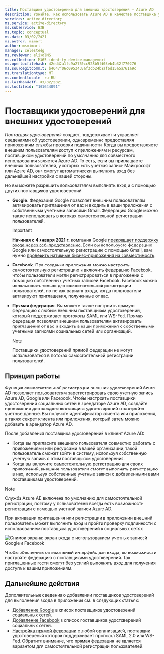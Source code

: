 ```yaml
---
title: Поставщики удостоверений для внешних удостоверений — Azure AD
description: Узнайте, как использовать Azure AD в качестве поставщика удостоверений по умолчанию для совместного использования с внешними пользователями.
services: active-directory
ms.service: active-directory
ms.subservice: B2B
ms.topic: conceptual
ms.date: 03/02/2021
ms.author: mimart
author: msmimart
manager: celestedg
ms.reviewer: elisolMS
ms.collection: M365-identity-device-management
ms.openlocfilehash: 42ed42a1fc9a2750cc928b5fd03eb4b32f770276
ms.sourcegitcommit: b4647f06c0953435af3cb24baaf6d15a5a761a9c
ms.translationtype: MT
ms.contentlocale: ru-RU
ms.lasthandoff: 03/02/2021
ms.locfileid: "101644091"
---
```

# <a name="identity-providers-for-external-identities"></a>Поставщики удостоверений для внешних удостоверений

*Поставщик удостоверений* создает, поддерживает и управляет сведениями об удостоверении, одновременно предоставляя приложениям службы проверки подлинности. Когда вы предоставляете внешним пользователям доступ к приложениям и ресурсам, поставщиком удостоверений по умолчанию для совместного использования является Azure AD. То есть, если вы приглашаете внешних пользователей, у которых есть учетная запись Майкрософт или Azure AD, они смогут автоматически выполнять вход без дальнейшей настройки с вашей стороны.

Но вы можете разрешить пользователям выполнять вход и с помощью других поставщиков удостоверений.

- **Google**. Федерация Google позволяет внешним пользователям активировать приглашения от вас и входить в ваши приложения с собственными учетными записями Gmail. Федерацию Google можно также использовать в потоках самостоятельной регистрации пользователей.
   > [!IMPORTANT]
   > **Начиная с 4 января 2021 г.** компания Google [прекращает поддержку входа через веб-представление](https://developers.googleblog.com/2020/08/guidance-for-our-effort-to-block-less-secure-browser-and-apps.html). Если вы используете федерацию Google или самостоятельную регистрацию с помощью Gmail, вам нужно [проверить нативные бизнес-приложения на совместимость](google-federation.md#deprecation-of-webview-sign-in-support).

- **Facebook**. При создании приложения можно настроить самостоятельную регистрацию и включить федерацию Facebook, чтобы пользователи могли регистрироваться в приложении с помощью собственных учетных записей Facebook. Facebook можно использовать только для самостоятельной регистрации пользователей, но не как вариант входа, когда пользователи активируют приглашения, полученные от вас.

- **Прямая федерация**. Вы можете также настроить прямую федерацию с любым внешним поставщиком удостоверений, который поддерживает протоколы SAML или WS-Fed. Прямая федерация позволяет внешним пользователям активировать приглашения от вас и входить в ваши приложения с собственными учетными записями социальных сетей или организаций. 
   > [!NOTE]
   > Поставщики удостоверений прямой федерации не могут использоваться в потоках самостоятельной регистрации пользователей.


## <a name="how-it-works"></a>Принцип работы

Функция самостоятельной регистрации внешних удостоверений Azure AD позволяет пользователям зарегистрировать свою учетную запись Azure AD, Google или Facebook. Чтобы настроить поставщики удостоверений социальных сетей в арендаторе Azure AD, создайте приложение для каждого поставщика удостоверений и настройте учетные данные. Вы получите идентификатор клиента или приложения, а также секрет клиента или приложения, который затем можно добавить в арендатор Azure AD.

После добавления поставщика удостоверений в клиент Azure AD:

- Когда вы пригласите внешнего пользователя совместно работать с приложениями или ресурсами в вашей организации, такой пользователь сможет войти в систему, используя собственную учетную запись с этим поставщиком удостоверений.
- Когда вы включите [самостоятельную регистрацию](self-service-sign-up-overview.md) для своих приложений, внешние пользователи смогут выполнять регистрацию в них, используя собственные учетные записи с добавленными вами поставщиками удостоверений.

> [!NOTE]
> Служба Azure AD включена по умолчанию для самостоятельной регистрации, поэтому у пользователей всегда есть возможность регистрации с помощью учетной записи Azure AD.

При активации приглашения или регистрации в приложении внешний пользователь может выполнить вход и пройти проверку подлинности с использованием поставщика удостоверений в социальных сетях.

![Снимок экрана: экран входа с использованием учетных записей Google и Facebook](media/identity-providers/sign-in-with-social-identity.png)

Чтобы обеспечить оптимальный интерфейс для входа, по возможности настройте федерацию с поставщиками удостоверений. Так приглашенные гости смогут без усилий выполнять вход для получения доступа к вашим приложениям.  

## <a name="next-steps"></a>Дальнейшие действия

Дополнительные сведения о добавлении поставщиков удостоверений для выполнения входа в приложения см. в следующих статьях:

- [Добавление Google](google-federation.md) в список поставщиков удостоверений социальных сетей.
- [Добавление Facebook](facebook-federation.md) в список поставщиков удостоверений социальных сетей.
- [Настройка прямой федерации](direct-federation.md) с любой организацией, поставщик удостоверений которой поддерживает протокол SAML 2.0 или WS-Fed. Обратите внимание, что прямая федерация не является вариантом для самостоятельной регистрации пользователей.
